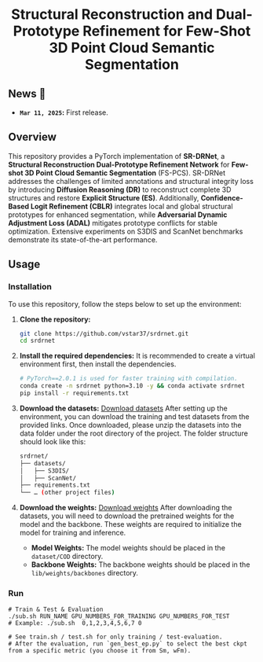 <h1 align="center">Structural Reconstruction and Dual-Prototype Refinement for
Few-Shot 3D Point Cloud Semantic Segmentation</h1>


## News :newspaper:
* **`Mar 11, 2025`:** First release.

## Overview  
This repository provides a PyTorch implementation of **SR-DRNet**, a **Structural Reconstruction Dual-Prototype Refinement Network** for **Few-shot 3D Point Cloud Semantic Segmentation** (FS-PCS). SR-DRNet addresses the challenges of limited annotations and structural integrity loss by introducing **Diffusion Reasoning (DR)** to reconstruct complete 3D structures and restore **Explicit Structure (ES)**. Additionally, **Confidence-Based Logit Refinement (CBLR)** integrates local and global structural prototypes for enhanced segmentation, while **Adversarial Dynamic Adjustment Loss (ADAL)** mitigates prototype conflicts for stable optimization. Extensive experiments on S3DIS and ScanNet benchmarks demonstrate its state-of-the-art performance.

## Usage

### Installation
To use this repository, follow the steps below to set up the environment:

1. **Clone the repository:**
   ```bash
   git clone https://github.com/vstar37/srdrnet.git
   cd srdrnet

2.	**Install the required dependencies:**
    It is recommended to create a virtual environment first, then install the dependencies.
    ```bash
    # PyTorch==2.0.1 is used for faster training with compilation.
    conda create -n srdrnet python=3.10 -y && conda activate srdrnet
    pip install -r requirements.txt

3. **Download the datasets:**
   [Download datasets](https://drive.google.com/drive/folders/1ehBdZcQWRVshFxR2u7-E1Uv-fwhkdOiE?usp=drive_link)
    After setting up the environment, you can download the training and test datasets from the provided links. Once downloaded, please unzip the datasets into the data folder under the root directory of the project. The folder structure should look like this:
   ```bash
   srdrnet/
   ├── datasets/
   │   ├── S3DIS/
   │   ├── ScanNet/
   ├── requirements.txt
   └── … (other project files)
4. **Download the weights:**
   [Download weights](https://drive.google.com/drive/folders/1ehBdZcQWRVshFxR2u7-E1Uv-fwhkdOiE?usp=drive_link)
   After downloading the datasets, you will need to download the pretrained weights for the model and the backbone. These weights are required to initialize the model for training and inference.

   - **Model Weights:** The model weights should be placed in the `dataset/COD` directory.
   - **Backbone Weights:** The backbone weights should be placed in the `lib/weights/backbones` directory.

### Run
```shell
# Train & Test & Evaluation
./sub.sh RUN_NAME GPU_NUMBERS_FOR_TRAINING GPU_NUMBERS_FOR_TEST
# Example: ./sub.sh  0,1,2,3,4,5,6,7 0

# See train.sh / test.sh for only training / test-evaluation.
# After the evaluation, run `gen_best_ep.py` to select the best ckpt from a specific metric (you choose it from Sm, wFm).
```




   
